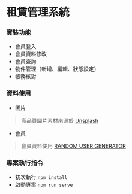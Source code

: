 # 租賃管理系統
### 實裝功能
* 會員登入
* 會員資料修改
* 會員查詢
* 物件管理（新增、編輯、狀態設定）
* 帳務核對

### 資料使用
* 圖片
> 高品質圖片素材來源於 [Unsplash](https://unsplash.com/)
* 會員
> 會員資料使用 [RANDOM USER GENERATOR](https://randomuser.me/)

### 專案執行指令
* 初次執行 `npm install`
* 啟動專案 `npm run serve`